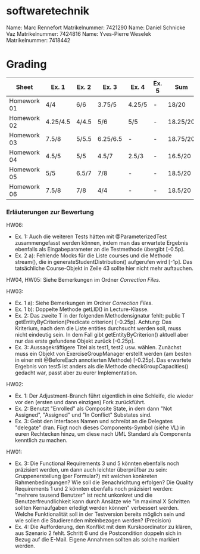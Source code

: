 # softwaretechnik

Name: Marc Rennefort Matrikelnummer: 7421290
Name: Daniel Schnicke Vaz Matrikelnummer: 7424816
Name: Yves-Pierre Weselek Matrikelnummer: 7418442

# Grading

| Sheet       | Ex. 1    | Ex. 2    | Ex. 3    | Ex. 4    | Ex. 5    | Sum      |
| ----------- | -------- | -------- | -------- | -------- | -------- | -------- |
| Homework 01 | 4/4      | 6/6      | 3.75/5   | 4.25/5   | -        | 18/20    |
| Homework 02 | 4.25/4.5 | 4/4.5    | 5/6      | 5/5      | -        | 18.25/20 |
| Homework 03 | 7.5/8    | 5/5.5    | 6.25/6.5 | -        | -        | 18.75/20 |
| Homework 04 | 4.5/5    | 5/5      | 4.5/7    | 2.5/3    | -        | 16.5/20  |
| Homework 05 | 5/5      | 6.5/7    | 7/8      | -        | -        | 18.5/20  |
| Homework 06 | 7.5/8    | 7/8      | 4/4      | -        | -        | 18.5/20  |

### Erläuterungen zur Bewertung

HW06:
- Ex. 1: Auch die weiteren Tests hätten mit @ParameterizedTest zusammengefasst werden können, indem man das erwartete Ergebnis ebenfalls als Eingabeparameter an die Testmethode übergibt \[-0.5p\].
- Ex. 2 a): Fehlende Mocks für die Liste courses und die Methode stream(), die in generateStudentDistribution() aufgerufen wird \[-1p\]. Das tatsächliche Course-Objekt in Zeile 43 sollte hier nicht mehr auftauchen.

HW04, HW05: Siehe Bemerkungen im Ordner *Correction Files*.

HW03:
- Ex. 1 a): Siehe Bemerkungen im Ordner *Correction Files*.
- Ex. 1 b): Doppelte Methode getLID() in Lecture-Klasse.
- Ex. 2: Das zweite T in der folgenden Methodensignatur fehlt: public T getEntityByCriterion(Predicate<T> criterion) \[-0.25p\]. Achtung: Das Kriterium, nach dem die Liste entities durchsucht werden soll, muss nicht eindeutig sein. In dem Fall gibt getEntityByCriterion() aktuell aber nur das erste gefundene Objekt zurück \[-0.25p\].
- Ex. 3: Aussagekräftigere Titel als test1, test2 usw. wählen. Zunächst muss ein Objekt von ExerciseGroupManager erstellt werden (am besten in einer mit @BeforeEach annotierten Methode) \[-0.25p\]. Das erwartete Ergebnis von test5 ist anders als die Methode checkGroupCapacities() gedacht war, passt aber zu eurer Implementation. 

HW02:
- Ex. 1: Der Adjustment-Branch führt eigentlich in eine Schleife, die wieder vor den (ersten und dann einzigen) Fork zurückführt.
- Ex. 2: Benutzt "Enrolled" als Composite State, in dem dann "Not Assigned", "Assigned" und "In Conflict" Substates sind.
- Ex. 3: Gebt den Interfaces Namen und schreibt an die Delegates "delegate" dran. Fügt noch dieses Components-Symbol (siehe VL) in euren Rechtecken hinzu, um diese nach UML Standard als Components kenntlich zu machen.

HW01:
- Ex. 3: Die Functional Requirements 3 und 5 könnten ebenfalls noch präzisiert werden, um dann auch leichter überprüfbar zu sein: Gruppenerstellung (per Formular?) mit welchen konkreten Rahmenbedingungen? Wie soll die Benachrichtung erfolgen? Die Quality Requirements 1 und 2 könnten ebenfalls noch präzisiert werden: "mehrere tausend Benutzer" ist recht unkonkret und die Benutzerfreundlichkeit kann durch Ansätze wie "in maximal X Schritten sollten Kernaufgaben erledigt werden können" verbessert werden. Welche Funktionalität soll in der Testversion bereits möglich sein und wie sollen die Studierenden miteinbezogen werden? (Precision)
- Ex. 4: Die Aufforderung, den Konflikt mit dem Kurskoordinator zu klären, aus Szenario 2 fehlt. Schritt 6 und die Postcondition doppeln sich in Bezug auf die E-Mail. Eigene Annahmen sollten als solche markiert werden.
